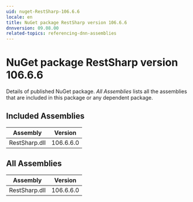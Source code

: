 ```yaml
---
uid: nuget-RestSharp-106.6.6
locale: en
title: NuGet package RestSharp version 106.6.6
dnnversion: 09.08.00
related-topics: referencing-dnn-assemblies
---
```


# NuGet package RestSharp version 106.6.6
Details of published NuGet package.
*All Assemblies* lists all the assemblies that are included in this package or any dependent package.

## Included Assemblies

|Assembly|Version|
|---|---|
|RestSharp.dll|106.6.6.0|

## All Assemblies

|Assembly|Version|
|---|---|
|RestSharp.dll|106.6.6.0|

